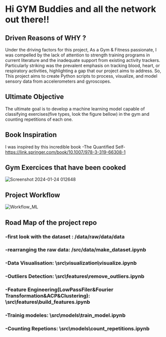 # Hi GYM Buddies and all the network out there!!
## Driven Reasons of WHY ?
Under the driving factors for this project, As a Gym & Fitness passionate, I was compelled by the lack of attention to strength training programs in current literature and the inadequate support from existing activity trackers. Particularly striking was the prevalent emphasis on tracking blood, heart, or respiratory activities, highlighting a gap that our project aims to address.
So, This project aims to create Python scripts to process, visualize, and model sensory data from accelerometers and gyroscopes.
## Ultimate Objective
The ultimate goal is to develop a machine learning model capable of classifying exercises(five types, look the figure bellow) in the gym and counting repetitions of each one.
## Book Inspiration
I was inspired by this incredible book -The Quantified Self-
https://link.springer.com/book/10.1007/978-3-319-66308-1
## Gym Exercices that have been cooked
![Screenshot 2024-01-24 012648](https://github.com/ZAHIRA201/GYM_AI_Tracker/assets/120922044/7c8239fe-c753-410b-9035-c3731f8de25d)
## Project Workflow
![Workflow_ML](https://github.com/ZAHIRA201/GYM_AI_Tracker/assets/120922044/f76e3e44-b76b-495c-80d7-f4dc1a77d5a3)
## Road Map of the project repo
### -first look with the dataset : /data/raw/data/data
### -rearranging the raw data: /src/data/make_dataset.ipynb
### -Data Visualisation: \src\visualization\visualize.ipynb
### -Outliers Detection: \src\features\remove_outliers.ipynb
### -Feature Engineering(LowPassFiler&Fourier Transformation&ACP&Clustering): \src\features\build_features.ipynb
### -Trainig modeles: \src\models\train_model.ipynb
### -Counting Repetions: \src\models\count_repetitions.ipynb
